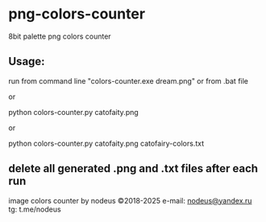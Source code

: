 # png-colors-counter
8bit palette png colors counter

Usage:
-----------------------------------------------------------------
run from command line "colors-counter.exe dream.png" or from .bat file

or

python colors-counter.py catofaity.png

or

python colors-counter.py catofaity.png catofairy-colors.txt

delete all generated .png and .txt files after each run
-----------------------------------------------------------------

image colors counter by nodeus ©2018-2025
e-mail: nodeus@yandex.ru
tg: t.me/nodeus

